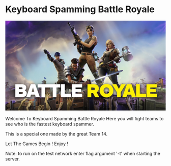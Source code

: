 # Keyboard Spamming Battle Royale
![battle royale](br.jpeg)

Welcome To Keyboard Spamming Battle Royale
Here you will fight teams to see who is the fastest keyboard spammer.

This is a special one made by the great Team 14.

Let The Games Begin ! Enjoy !

Note: to run on the test network enter flag argument '-t' when starting the server.

